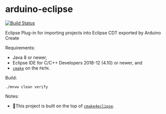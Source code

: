 # arduino-eclipse
[![Build Status](https://dev.azure.com/typefox/Arduino/_apis/build/status/TypeFox.arduino-eclipse?branchName=master)](https://dev.azure.com/typefox/Arduino/_build/latest?definitionId=6&branchName=master)

Eclipse Plug-in for importing projects into Eclipse CDT exported by Arduino Create

Requirements:
 - Java 8 or newer,
 - Eclipse IDE for C/C++ Developers 2018-12 (4.10) or newer, and
 - [`cmake`](https://cmake.org/download/) on the `PATH`.

Build:
```
./mnvw clean verify
```

Notes:
 - 🥇This project is built on the top of [`cmake4eclipse`](https://github.com/15knots/cmake4eclipse).
